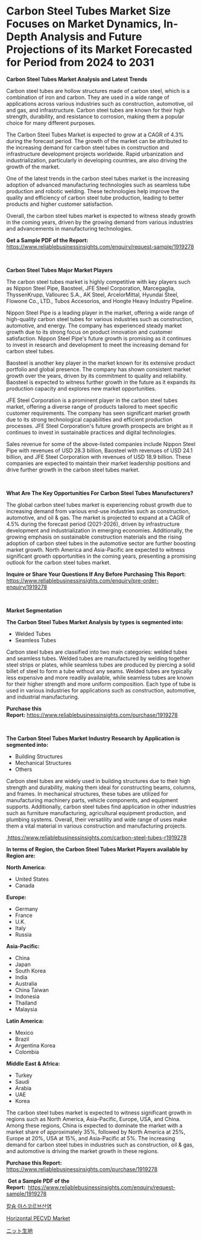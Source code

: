 <p><h1>Carbon Steel Tubes Market Size Focuses on Market Dynamics, In-Depth Analysis and Future Projections of its Market Forecasted for Period from 2024 to 2031</h1></p><p><strong>Carbon Steel Tubes Market Analysis and Latest Trends</strong></p>
<p><p>Carbon steel tubes are hollow structures made of carbon steel, which is a combination of iron and carbon. They are used in a wide range of applications across various industries such as construction, automotive, oil and gas, and infrastructure. Carbon steel tubes are known for their high strength, durability, and resistance to corrosion, making them a popular choice for many different purposes.</p><p>The Carbon Steel Tubes Market is expected to grow at a CAGR of 4.3% during the forecast period. The growth of the market can be attributed to the increasing demand for carbon steel tubes in construction and infrastructure development projects worldwide. Rapid urbanization and industrialization, particularly in developing countries, are also driving the growth of the market.</p><p>One of the latest trends in the carbon steel tubes market is the increasing adoption of advanced manufacturing technologies such as seamless tube production and robotic welding. These technologies help improve the quality and efficiency of carbon steel tube production, leading to better products and higher customer satisfaction.</p><p>Overall, the carbon steel tubes market is expected to witness steady growth in the coming years, driven by the growing demand from various industries and advancements in manufacturing technologies.</p></p>
<p><strong>Get a Sample PDF of the Report:&nbsp;</strong> <a href="https://www.reliablebusinessinsights.com/enquiry/request-sample/1919278">https://www.reliablebusinessinsights.com/enquiry/request-sample/1919278</a></p>
<p>&nbsp;</p>
<p><strong>Carbon Steel Tubes Major Market Players</strong></p>
<p><p>The carbon steel tubes market is highly competitive with key players such as Nippon Steel Pipe, Baosteel, JFE Steel Corporation, Marcegaglia, ThyssenKrupp, Vallourec S.A., AK Steel, ArcelorMittal, Hyundai Steel, Flowone Co., LTD., Tubos Accesorios, and Hongte Heavy Industry Pipeline.</p><p>Nippon Steel Pipe is a leading player in the market, offering a wide range of high-quality carbon steel tubes for various industries such as construction, automotive, and energy. The company has experienced steady market growth due to its strong focus on product innovation and customer satisfaction. Nippon Steel Pipe's future growth is promising as it continues to invest in research and development to meet the increasing demand for carbon steel tubes.</p><p>Baosteel is another key player in the market known for its extensive product portfolio and global presence. The company has shown consistent market growth over the years, driven by its commitment to quality and reliability. Baosteel is expected to witness further growth in the future as it expands its production capacity and explores new market opportunities.</p><p>JFE Steel Corporation is a prominent player in the carbon steel tubes market, offering a diverse range of products tailored to meet specific customer requirements. The company has seen significant market growth due to its strong technological capabilities and efficient production processes. JFE Steel Corporation's future growth prospects are bright as it continues to invest in sustainable practices and digital technologies.</p><p>Sales revenue for some of the above-listed companies include Nippon Steel Pipe with revenues of USD 28.3 billion, Baosteel with revenues of USD 24.1 billion, and JFE Steel Corporation with revenues of USD 18.9 billion. These companies are expected to maintain their market leadership positions and drive further growth in the carbon steel tubes market.</p></p>
<p>&nbsp;</p>
<p><strong>What Are The Key Opportunities For Carbon Steel Tubes Manufacturers?</strong></p>
<p><p>The global carbon steel tubes market is experiencing robust growth due to increasing demand from various end-use industries such as construction, automotive, and oil & gas. The market is projected to expand at a CAGR of 4.5% during the forecast period (2021-2026), driven by infrastructure development and industrialization in emerging economies. Additionally, the growing emphasis on sustainable construction materials and the rising adoption of carbon steel tubes in the automotive sector are further boosting market growth. North America and Asia-Pacific are expected to witness significant growth opportunities in the coming years, presenting a promising outlook for the carbon steel tubes market.</p></p>
<p><strong>Inquire or Share Your Questions If Any Before Purchasing This Report:</strong> <a href="https://www.reliablebusinessinsights.com/enquiry/pre-order-enquiry/1919278">https://www.reliablebusinessinsights.com/enquiry/pre-order-enquiry/1919278</a></p>
<p>&nbsp;</p>
<p><strong>Market Segmentation</strong></p>
<p><strong>The Carbon Steel Tubes Market Analysis by types is segmented into:</strong></p>
<p><ul><li>Welded Tubes</li><li>Seamless Tubes</li></ul></p>
<p><p>Carbon steel tubes are classified into two main categories: welded tubes and seamless tubes. Welded tubes are manufactured by welding together steel strips or plates, while seamless tubes are produced by piercing a solid billet of steel to form a tube without any seams. Welded tubes are typically less expensive and more readily available, while seamless tubes are known for their higher strength and more uniform composition. Each type of tube is used in various industries for applications such as construction, automotive, and industrial manufacturing.</p></p>
<p><strong>Purchase this Report:&nbsp;</strong><a href="https://www.reliablebusinessinsights.com/purchase/1919278">https://www.reliablebusinessinsights.com/purchase/1919278</a></p>
<p>&nbsp;</p>
<p><strong>The Carbon Steel Tubes Market Industry Research by Application is segmented into:</strong></p>
<p><ul><li>Building Structures</li><li>Mechanical Structures</li><li>Others</li></ul></p>
<p><p>Carbon steel tubes are widely used in building structures due to their high strength and durability, making them ideal for constructing beams, columns, and frames. In mechanical structures, these tubes are utilized for manufacturing machinery parts, vehicle components, and equipment supports. Additionally, carbon steel tubes find application in other industries such as furniture manufacturing, agricultural equipment production, and plumbing systems. Overall, their versatility and wide range of uses make them a vital material in various construction and manufacturing projects.</p></p>
<p><a href="https://www.reliablebusinessinsights.com/carbon-steel-tubes-r1919278">&nbsp;https://www.reliablebusinessinsights.com/carbon-steel-tubes-r1919278</a></p>
<p><strong>In terms of Region, the Carbon Steel Tubes Market Players available by Region are:</strong></p>
<p>
    <p> <strong> North America: </strong>
        <ul>
            <li>United States</li>
            <li>Canada</li>
        </ul>
        </p> 
    <p> <strong> Europe: </strong>
        <ul>
            <li>Germany</li>
            <li>France</li>
            <li>U.K.</li>
            <li>Italy</li>
            <li>Russia</li>
        </ul>
        </p> 
    <p> <strong> Asia-Pacific: </strong>
        <ul>
            <li>China</li>
            <li>Japan</li>
            <li>South Korea</li>
            <li>India</li>
            <li>Australia</li>
            <li>China Taiwan</li>
            <li>Indonesia</li>
            <li>Thailand</li>
            <li>Malaysia</li>
        </ul>
        </p> 
    <p> <strong> Latin America: </strong>
        <ul>
            <li>Mexico</li>
            <li>Brazil</li>
            <li>Argentina Korea</li>
            <li>Colombia</li>
        </ul>
        </p> 
    <p> <strong> Middle East & Africa: </strong>
        <ul>
            <li>Turkey</li>
            <li>Saudi</li>
            <li>Arabia</li>
            <li>UAE</li>
            <li>Korea</li>
        </ul>
    </p>
    </p>
<p><p>The carbon steel tubes market is expected to witness significant growth in regions such as North America, Asia-Pacific, Europe, USA, and China. Among these regions, China is expected to dominate the market with a market share of approximately 35%, followed by North America at 25%, Europe at 20%, USA at 15%, and Asia-Pacific at 5%. The increasing demand for carbon steel tubes in industries such as construction, oil & gas, and automotive is driving the market growth in these regions.</p></p>
<p><strong>Purchase this Report: </strong><a href="https://www.reliablebusinessinsights.com/purchase/1919278">https://www.reliablebusinessinsights.com/purchase/1919278</a></p>
<p>&nbsp;<strong>Get a Sample PDF of the Report:&nbsp;&nbsp;</strong><a href="https://www.reliablebusinessinsights.com/enquiry/request-sample/1919278">https://www.reliablebusinessinsights.com/enquiry/request-sample/1919278</a></p>
<p><strong></strong></p>
<p><p><a href="https://github.com/vdhdwjyp90142/Market-Research-Report-List-3/blob/main/16144787301.md">칼슘 아스코르브산염</a></p><p><a href="https://github.com/BobbyMartinebXfnV/Market-Research-Report-List-1/blob/main/horizontal-pecvd-market.md">Horizontal PECVD Market</a></p><p><a href="https://github.com/sghwr779811674/Market-Research-Report-List-3/blob/main/27572003208.md">ニット生地</a></p></p>